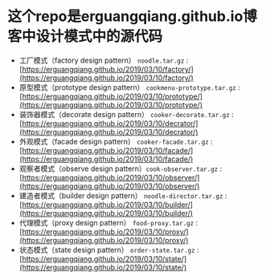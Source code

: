 # 这个repo是erguangqiang.github.io博客中设计模式中的源代码
- 工厂模式（factory design pattern） `noodle.tar.gz` : [https://erguangqiang.github.io/2019/03/10/factory/](https://erguangqiang.github.io/2019/03/10/factory/)
- 原型模式（prototype design pattern） `cookmenu-prototype.tar.gz` : [https://erguangqiang.github.io/2019/03/10/prototype/](https://erguangqiang.github.io/2019/03/10/prototype/)
- 装饰器模式（decorate design pattern） `cooker-decorate.tar.gz` : [https://erguangqiang.github.io/2019/03/10/decrator/](https://erguangqiang.github.io/2019/03/10/decrator/)
- 外观模式（facade design pattern） `cooker-facade.tar.gz` : [https://erguangqiang.github.io/2019/03/10/facade/](https://erguangqiang.github.io/2019/03/10/facade/)
- 观察者模式（observe design pattern）`cook-observer.tar.gz` : [https://erguangqiang.github.io/2019/03/10/observer/](https://erguangqiang.github.io/2019/03/10/observer/)
- 建造者模式（builder design pattern） `noodle-director.tar.gz` : [https://erguangqiang.github.io/2019/03/10/builder/](https://erguangqiang.github.io/2019/03/10/builder/)
- 代理模式（proxy design pattern） `food-proxy.tar.gz` : [https://erguangqiang.github.io/2019/03/10/proxy/](https://erguangqiang.github.io/2019/03/10/proxy/)
- 状态模式（state design pattern） `order-state.tar.gz` : [https://erguangqiang.github.io/2019/03/10/state/](https://erguangqiang.github.io/2019/03/10/state/)